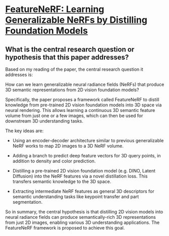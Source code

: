 # [FeatureNeRF: Learning Generalizable NeRFs by Distilling Foundation   Models](https://arxiv.org/abs/2303.12786)

## What is the central research question or hypothesis that this paper addresses?

 Based on my reading of the paper, the central research question it addresses is:

How can we learn generalizable neural radiance fields (NeRFs) that produce 3D semantic representations from 2D vision foundation models?

Specifically, the paper proposes a framework called FeatureNeRF to distill knowledge from pre-trained 2D vision foundation models into 3D space via neural rendering. This allows learning a continuous 3D semantic feature volume from just one or a few images, which can then be used for downstream 3D understanding tasks. 

The key ideas are:

- Using an encoder-decoder architecture similar to previous generalizable NeRF works to map 2D images to a 3D NeRF volume.

- Adding a branch to predict deep feature vectors for 3D query points, in addition to density and color prediction.

- Distilling a pre-trained 2D vision foundation model (e.g. DINO, Latent Diffusion) into the NeRF features via a novel distillation loss. This transfers semantic knowledge to the 3D space.

- Extracting intermediate NeRF features as general 3D descriptors for semantic understanding tasks like keypoint transfer and part segmentation.

So in summary, the central hypothesis is that distilling 2D vision models into neural radiance fields can produce semantically-rich 3D representations from just 2D images, enabling various 3D understanding applications. The FeatureNeRF framework is proposed to achieve this goal.
